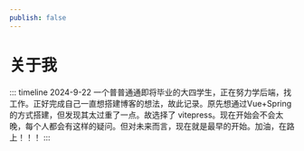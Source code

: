```yaml
---
publish: false
---
```


# 关于我

::: timeline 2024-9-22
一个普普通通即将毕业的大四学生，正在努力学后端，找工作。正好完成自己一直想搭建博客的想法，故此记录。原先想通过Vue+Spring的方式搭建，但发现其太过重了一点。故选择了 vitepress。现在开始会不会太晚，每个人都会有这样的疑问。但对未来而言，现在就是最早的开始。加油，在路上！！！
:::
